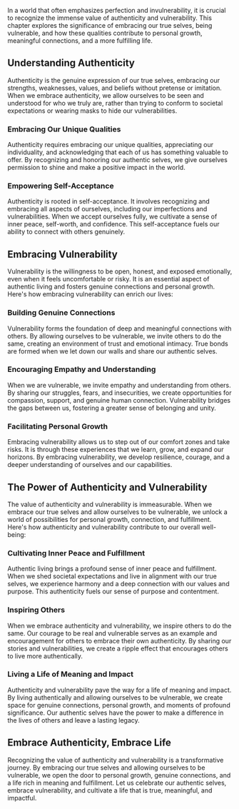 
In a world that often emphasizes perfection and invulnerability, it is crucial to recognize the immense value of authenticity and vulnerability. This chapter explores the significance of embracing our true selves, being vulnerable, and how these qualities contribute to personal growth, meaningful connections, and a more fulfilling life.

Understanding Authenticity
--------------------------

Authenticity is the genuine expression of our true selves, embracing our strengths, weaknesses, values, and beliefs without pretense or imitation. When we embrace authenticity, we allow ourselves to be seen and understood for who we truly are, rather than trying to conform to societal expectations or wearing masks to hide our vulnerabilities.

### Embracing Our Unique Qualities

Authenticity requires embracing our unique qualities, appreciating our individuality, and acknowledging that each of us has something valuable to offer. By recognizing and honoring our authentic selves, we give ourselves permission to shine and make a positive impact in the world.

### Empowering Self-Acceptance

Authenticity is rooted in self-acceptance. It involves recognizing and embracing all aspects of ourselves, including our imperfections and vulnerabilities. When we accept ourselves fully, we cultivate a sense of inner peace, self-worth, and confidence. This self-acceptance fuels our ability to connect with others genuinely.

Embracing Vulnerability
-----------------------

Vulnerability is the willingness to be open, honest, and exposed emotionally, even when it feels uncomfortable or risky. It is an essential aspect of authentic living and fosters genuine connections and personal growth. Here's how embracing vulnerability can enrich our lives:

### Building Genuine Connections

Vulnerability forms the foundation of deep and meaningful connections with others. By allowing ourselves to be vulnerable, we invite others to do the same, creating an environment of trust and emotional intimacy. True bonds are formed when we let down our walls and share our authentic selves.

### Encouraging Empathy and Understanding

When we are vulnerable, we invite empathy and understanding from others. By sharing our struggles, fears, and insecurities, we create opportunities for compassion, support, and genuine human connection. Vulnerability bridges the gaps between us, fostering a greater sense of belonging and unity.

### Facilitating Personal Growth

Embracing vulnerability allows us to step out of our comfort zones and take risks. It is through these experiences that we learn, grow, and expand our horizons. By embracing vulnerability, we develop resilience, courage, and a deeper understanding of ourselves and our capabilities.

The Power of Authenticity and Vulnerability
-------------------------------------------

The value of authenticity and vulnerability is immeasurable. When we embrace our true selves and allow ourselves to be vulnerable, we unlock a world of possibilities for personal growth, connection, and fulfillment. Here's how authenticity and vulnerability contribute to our overall well-being:

### Cultivating Inner Peace and Fulfillment

Authentic living brings a profound sense of inner peace and fulfillment. When we shed societal expectations and live in alignment with our true selves, we experience harmony and a deep connection with our values and purpose. This authenticity fuels our sense of purpose and contentment.

### Inspiring Others

When we embrace authenticity and vulnerability, we inspire others to do the same. Our courage to be real and vulnerable serves as an example and encouragement for others to embrace their own authenticity. By sharing our stories and vulnerabilities, we create a ripple effect that encourages others to live more authentically.

### Living a Life of Meaning and Impact

Authenticity and vulnerability pave the way for a life of meaning and impact. By living authentically and allowing ourselves to be vulnerable, we create space for genuine connections, personal growth, and moments of profound significance. Our authentic selves have the power to make a difference in the lives of others and leave a lasting legacy.

Embrace Authenticity, Embrace Life
----------------------------------

Recognizing the value of authenticity and vulnerability is a transformative journey. By embracing our true selves and allowing ourselves to be vulnerable, we open the door to personal growth, genuine connections, and a life rich in meaning and fulfillment. Let us celebrate our authentic selves, embrace vulnerability, and cultivate a life that is true, meaningful, and impactful.
